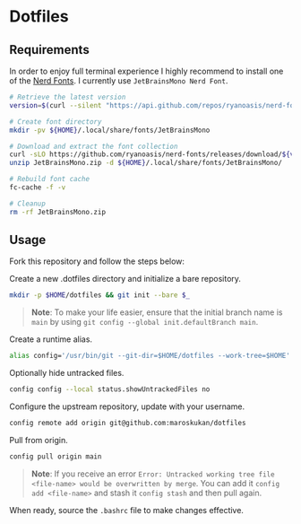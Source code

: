 # Dotfiles

## Requirements

In order to enjoy full terminal experience I highly recommend to install one of the [Nerd Fonts](https://www.nerdfonts.com/). I currently use `JetBrainsMono Nerd Font`.

```bash
# Retrieve the latest version
version=$(curl --silent "https://api.github.com/repos/ryanoasis/nerd-fonts/releases/latest" | jq -r .'tag_name')

# Create font directory
mkdir -pv ${HOME}/.local/share/fonts/JetBrainsMono

# Download and extract the font collection
curl -sLO https://github.com/ryanoasis/nerd-fonts/releases/download/${version}/JetBrainsMono.zip
unzip JetBrainsMono.zip -d ${HOME}/.local/share/fonts/JetBrainsMono/

# Rebuild font cache
fc-cache -f -v

# Cleanup
rm -rf JetBrainsMono.zip
```

## Usage

Fork this repository and follow the steps below:

Create a new .dotfiles directory and initialize a bare repository.
```bash
mkdir -p $HOME/dotfiles && git init --bare $_
```

> **Note**: To make your life easier, ensure that the initial branch name is `main` by using `git config --global init.defaultBranch main`.

Create a runtime alias.
```bash
alias config='/usr/bin/git --git-dir=$HOME/dotfiles --work-tree=$HOME'
```

Optionally hide untracked files.
```bash
config config --local status.showUntrackedFiles no
```

Configure the upstream repository, update with your username.
```bash
config remote add origin git@github.com:maroskukan/dotfiles
```

Pull from origin.
```bash
config pull origin main
```

> **Note**: If you receive an error `Error: Untracked working tree file <file-name> would be overwritten by merge`. You can add it `config add <file-name>` and stash it `config stash` and then pull again.

When ready, source the `.bashrc` file to make changes effective.
